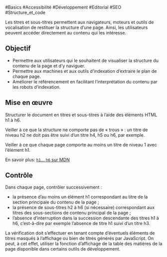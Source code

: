 
#Basics #Accessibilité #Développement #Editorial #SEO #Structure_et_code

Les titres et sous-titres permettent aux navigateurs, moteurs et outils de vocalisation de restituer la structure d’une page. Ainsi, les utilisateurs peuvent accéder directement au contenu qui les intéresse.

Objectif
--------

*   Permettre aux utilisateurs qui le souhaitent de visualiser la structure du contenu de la page et d’y naviguer.
*   Permettre aux machines et aux outils d’indexation d’extraire le plan de chaque page.
*   Améliorer le référencement en facilitant l’interprétation du contenu par les robots d’indexation.

Mise en œuvre
-------------

Structurer le document en titres et sous-titres à l’aide des éléments HTML h1 à h6.

Veiller à ce que la structure ne comporte pas de « trous » : un titre de niveau h2 ne doit pas être suivi d’un titre h4, h5 ou h6, par exemple.

Veiller à ce que chaque page comporte au moins un titre de niveau 1 avec l’élément h1.

En savoir plus: [`h1`... `h6` sur MDN](https://developer.mozilla.org/fr/docs/Web/HTML/Element/Heading_Elements)

Contrôle
--------

Dans chaque page, contrôler successivement :

*   la présence d’au moins un élément h1 correspondant au titre de la section principale du contenu de la page ;
*   la présence de sous-titres h2 à h6 (si nécessaire) correspondant aux titres des sous-sections de contenu principal de la page ;
*   l’absence d’interruption dans la succession descendante des titres h1 à h6, c’est-à-dire par exemple l’absence de titre h1 suivi d’un titre h3.

La vérification doit s’effectuer en tenant compte d’éventuels éléments de titres masqués à l’affichage ou bien de titres générés par JavaScript. On peut, à cet effet, utiliser la fonction d’affichage de la table des matières de la page disponible dans certains outils de développement.
